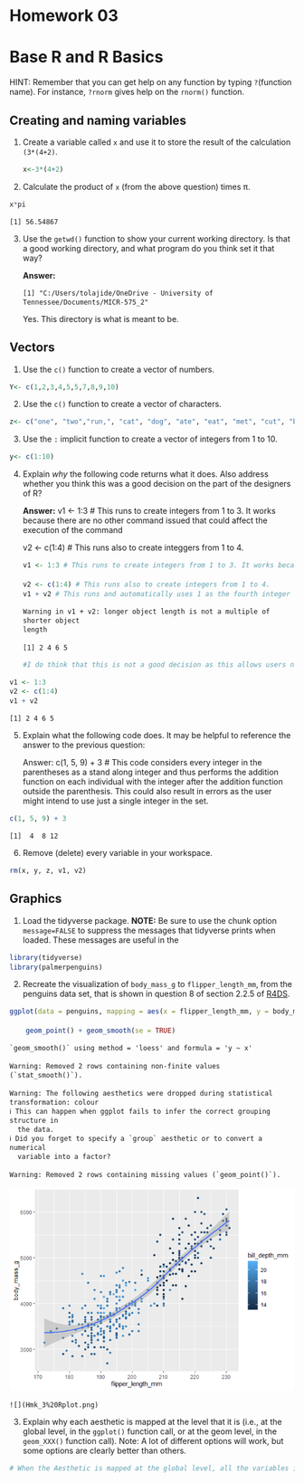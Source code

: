 # Homework 03

# Base R and R Basics

HINT: Remember that you can get help on any function by typing
`?`(function name). For instance, `?rnorm` gives help on the `rnorm()`
function.

## Creating and naming variables

1.  Create a variable called `x` and use it to store the result of the
    calculation `(3*(4+2)`.

    ``` r
    x<-3*(4+2)
    ```

2.  Calculate the product of `x` (from the above question) times π.

``` r
x*pi
```

    [1] 56.54867

3.  Use the `getwd()` function to show your current working directory.
    Is that a good working directory, and what program do you think set
    it that way?

    **Answer:**

        [1] "C:/Users/tolajide/OneDrive - University of Tennessee/Documents/MICR-575_2"

    Yes. This directory is what is meant to be.

## Vectors

1.  Use the `c()` function to create a vector of numbers.

``` r
Y<- c(1,2,3,4,5,5,7,8,9,10)
```

2.  Use the `c()` function to create a vector of characters.

``` r
z<- c("one", "two","run,", "cat", "dog", "ate", "eat", "met", "cut", "but")
```

3.  Use the `:` implicit function to create a vector of integers from 1
    to 10.

``` r
y<- c(1:10)
```

4.  Explain *why* the following code returns what it does. Also address
    whether you think this was a good decision on the part of the
    designers of R?

    **Answer:** v1 \<- 1:3 \# This runs to create integers from 1 to 3.
    It works because there are no other command issued that could affect
    the execution of the command

    v2 \<- c(1:4) \# This runs also to create integgers from 1 to 4.

    ``` r
    v1 <- 1:3 # This runs to create integers from 1 to 3. It works because there are no other command issued that could affect the execution of the command

    v2 <- c(1:4) # This runs also to create integers from 1 to 4.
    v1 + v2 # This runs and automatically uses 1 as the fourth integer in the series for V1
    ```

        Warning in v1 + v2: longer object length is not a multiple of shorter object
        length

        [1] 2 4 6 5

    ``` r
    #I do think that this is not a good decision as this allows users not to notice errors in the variables they created as they will think that's the accurate answer to the function.
    ```

``` r
v1 <- 1:3
v2 <- c(1:4)
v1 + v2
```

    [1] 2 4 6 5

5.  Explain what the following code does. It may be helpful to reference
    the answer to the previous question:

    Answer: c(1, 5, 9) + 3 \# This code considers every integer in the
    parentheses as a stand along integer and thus performs the addition
    function on each individual with the integer after the addition
    function outside the parenthesis. This could also result in errors
    as the user might intend to use just a single integer in the set.

``` r
c(1, 5, 9) + 3
```

    [1]  4  8 12

6.  Remove (delete) every variable in your workspace.

``` r
rm(x, y, z, v1, v2)
```

## Graphics

1.  Load the tidyverse package. **NOTE:** Be sure to use the chunk
    option `message=FALSE` to suppress the messages that tidyverse
    prints when loaded. These messages are useful in the

``` r
library(tidyverse)
library(palmerpenguins)
```

2.  Recreate the visualization of `body_mass_g` to `flipper_length_mm`,
    from the penguins data set, that is shown in question 8 of section
    2.2.5 of [R4DS](https://r4ds.hadley.nz/data-visualize).

``` r
ggplot(data = penguins, mapping = aes(x = flipper_length_mm, y = body_mass_g, color = bill_depth_mm)) +

    geom_point() + geom_smooth(se = TRUE)
```

    `geom_smooth()` using method = 'loess' and formula = 'y ~ x'

    Warning: Removed 2 rows containing non-finite values (`stat_smooth()`).

    Warning: The following aesthetics were dropped during statistical transformation: colour
    ℹ This can happen when ggplot fails to infer the correct grouping structure in
      the data.
    ℹ Did you forget to specify a `group` aesthetic or to convert a numerical
      variable into a factor?

    Warning: Removed 2 rows containing missing values (`geom_point()`).

![](Homework_3_files/figure-commonmark/unnamed-chunk-11-1.png)

    ![](Hmk_3%20Rplot.png)

3.  Explain why each aesthetic is mapped at the level that it is (i.e.,
    at the global level, in the `ggplot()` function call, or at the geom
    level, in the `geom_XXX()` function call). Note: A lot of different
    options will work, but some options are clearly better than others.

``` r
# When the Aesthetic is mapped at the global level, all the variables in the set are considered together while if they were used at the geom level, it would be specific to a class of the population dataset.
```
